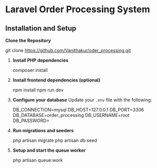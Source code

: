 # Laravel Order Processing System

## Installation and Setup
**Clone the Repository**

   git clone https://github.com/Vanithakur/oder_processing.git
   
1. **Install PHP dependencies**

   composer install

2. **Install frontend dependencies (optional)**

   npm install
   npm run dev

3. **Configure your database**
   Update your `.env` file with the following:

   DB_CONNECTION=mysql
   DB_HOST=127.0.0.1
   DB_PORT=3306
   DB_DATABASE=order_processing
   DB_USERNAME=root
   DB_PASSWORD=

4. **Run migrations and seeders**

   php artisan migrate
   php artisan db:seed

5. **Setup and start the queue worker**

   php artisan queue:work
